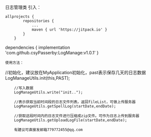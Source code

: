 
  日志管理类
   引入：
   
   
    allprojects {
    		repositories {
    			...
    			maven { url 'https://jitpack.io' }
    		}
    	}


   dependencies {
   	        implementation 'com.github.csyPasserby:LogManage:v1.0.1'
   	}



    使用方法：

  //初始化，建议放在MyApplication初始化，past表示保存几天的日志数据
        LogManageUtils.init(this,PAST);

        //写入数据
        LogManageUtils.write("init..");

        //表示获取当前时间段的日志文件列表。返回fileList，可做上传服务器
        LogManageUtils.getSpellLog(startDate,endDate);
        
        //获取这段时间内的日志文件进行压缩成zip文件。可作为日志上传到服务器
        LogManageUtils.getUploadLogFile(startDate,endDate);
        
        有建议可直接发邮箱779772455@qq.com
